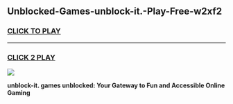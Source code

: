 
## Unblocked-Games-unblock-it.-Play-Free-w2xf2
<h3>
<a href="https://premium76.site?title=unblock-it.&ref=23A">CLICK TO PLAY</a></h3>
<hr>

<h3>
<a href="https://premium76.site?title=unblock-it.&ref=23A">CLICK 2 PLAY</a>
  
</h3>

<a href="https://premium76.site?title=unblock-it.&ref=23A"><img src="https://clearcache.store/games.png"></a>


**unblock-it. games unblocked: Your Gateway to Fun and Accessible Online Gaming**
